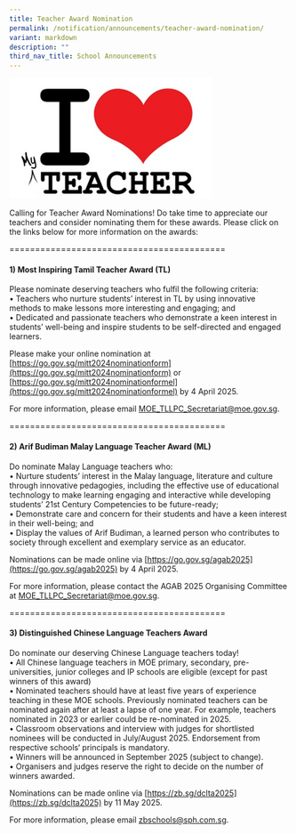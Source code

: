 ```yaml
---
title: Teacher Award Nomination
permalink: /notification/announcements/teacher-award-nomination/
variant: markdown
description: ""
third_nav_title: School Announcements
---
```

![](/images/iloveteacher.png)

Calling for Teacher Award Nominations!
Do take time to appreciate our teachers and consider nominating them for these awards.
Please click on the links below for more information on the awards:

==========================================

#### **1)	Most Inspiring Tamil Teacher Award** (TL)

Please nominate deserving teachers who fulfil the following criteria:<br>
•	Teachers who nurture students’ interest in TL by using innovative methods to make lessons more interesting and engaging; and<br>
•	Dedicated and passionate teachers who demonstrate a keen interest in students’ well-being and inspire students to be self-directed and engaged learners.

Please make your online nomination at [https://go.gov.sg/mitt2024nominationform](https://go.gov.sg/mitt2024nominationform) or [https://go.gov.sg/mitt2024nominationformel](https://go.gov.sg/mitt2024nominationformel) by 4 April 2025.

For more information, please email [MOE_TLLPC_Secretariat@moe.gov.sg](MOE_TLLPC_Secretariat@moe.gov.sg).

==========================================

#### **2)	Arif Budiman Malay Language Teacher Award** (ML)

Do nominate Malay Language teachers who:<br>
•	Nurture students’ interest in the Malay language, literature and culture through innovative pedagogies, including the effective use of educational technology to make learning engaging and interactive while developing students’ 21st Century Competencies to be future-ready; <br>
•	Demonstrate care and concern for their students and have a keen interest in their well-being; and <br>
•	Display the values of Arif Budiman, a learned person who contributes to society through excellent and exemplary service as an educator. 

Nominations can be made online via [https://go.gov.sg/agab2025](https://go.gov.sg/agab2025) by 4 April 2025.

For more information, please contact the AGAB 2025 Organising Committee at [MOE_TLLPC_Secretariat@moe.gov.sg](MOE_MLLPC_Secretariat@moe.gov.sg).

==========================================

#### **3) Distinguished Chinese Language Teachers Award**

Do nominate our deserving Chinese Language teachers today!<br>
•	All Chinese language teachers in MOE primary, secondary, pre-universities, junior colleges and IP schools are eligible (except for past winners of this award)<br>
•	Nominated teachers should have at least five years of experience teaching in these MOE schools.
Previously nominated teachers can be nominated again after at least a lapse of one year. For example, teachers nominated in 2023 or earlier could be re-nominated in 2025.<br>
•	Classroom observations and interview with judges for shortlisted nominees will be conducted in July/August 2025. Endorsement from respective schools‘ principals is mandatory.<br>
•	Winners will be announced in September 2025 (subject to change).<br>
•	Organisers and judges reserve the right to decide on the number of winners awarded.

Nominations can be made online via [https://zb.sg/dclta2025](https://zb.sg/dclta2025) by 11 May 2025.

For more information, please email [zbschools@sph.com.sg](https://zb.sg/dclta2025).